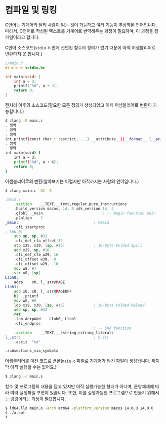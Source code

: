 # 컴파일 및 링킹

C언어는 기계어와 달리 사람이 읽는 것이 가능하고 여러 기능이 추상화된 언어입니다.
따라서, C언어로 작성된 텍스트를 기계어로 번역해주는 과정이 필요하며, 이 과정을 컴파일이라고 합니다.

C언어 소스코드(`stdio.h` 안에 선언된 함수의 정의가 없기 때문에 아직 어셈블리어로 변환하지 못 합니다.)
```c
//main.c
#include <stdio.h>

int main(void) {
    int a = 3;
    printf("%d", a + 4);
    return 0;
}
```
전처리 이후의 소스코드(필요한 모든 정의가 생성되었고 이제 어셈블리어로 변환이 가능합니다.)
```bash
$ clang -E main.c
. 생략
. 생략
. 생략
int printf(const char * restrict, ...) __attribute__((__format__ (__printf__, 1, 2)));
. 생략
. 생략
int main(void) {
    int a = 3;
    printf("%d", a + 4);
    return 0;
}
```
어셈블리어로의 변환(알아보기는 어렵지만 아직까지는 사람의 언어입니다.)
```bash
$ clang main.c -O2 -S
```
```asm
;main.s
	.section	__TEXT,__text,regular,pure_instructions
	.build_version macos, 14, 0	sdk_version 14, 4
	.globl	_main                           ; -- Begin function main
	.p2align	2
_main:                                  ; @main
	.cfi_startproc
; %bb.0:
	sub	sp, sp, #32
	.cfi_def_cfa_offset 32
	stp	x29, x30, [sp, #16]             ; 16-byte Folded Spill
	add	x29, sp, #16
	.cfi_def_cfa w29, 16
	.cfi_offset w30, -8
	.cfi_offset w29, -16
	mov	w8, #7
	str	x8, [sp]
Lloh0:
	adrp	x0, l_.str@PAGE
Lloh1:
	add	x0, x0, l_.str@PAGEOFF
	bl	_printf
	mov	w0, #0
	ldp	x29, x30, [sp, #16]             ; 16-byte Folded Reload
	add	sp, sp, #32
	ret
	.loh AdrpAdd	Lloh0, Lloh1
	.cfi_endproc
                                        ; -- End function
	.section	__TEXT,__cstring,cstring_literals
l_.str:                                 ; @.str
	.asciz	"%d"

.subsections_via_symbols
```

어셈블리어를 이진 코드로 변환(`main.o` 파일로 기계어가 담긴 파일이 생성됩니다. 하지막 아직 실행할 수는 없어요.)
```bash
$ clang -c main.s
```

함수 및 프로그램의 내용을 담고 있지만 아직 실행가능한 형태가 아니며, 운영체제에 따라 여러 실행파일 포맷이 있습니다.
또한, 이를 실행가능한 프로그램으로 만들기 위해서는 링킹이라는 과정이 필요합니다.
```bash
$ ld64.lld main.o -arch arm64 -platform_version macos 14.0.0 14.0.0
$ ./a.out
7
```
